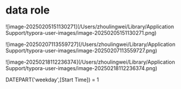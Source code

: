 # data role



![image-20250205151130271](/Users/zhoulingwei/Library/Application Support/typora-user-images/image-20250205151130271.png)

![image-20250207113559727](/Users/zhoulingwei/Library/Application Support/typora-user-images/image-20250207113559727.png)

![image-20250218112236374](/Users/zhoulingwei/Library/Application Support/typora-user-images/image-20250218112236374.png)

DATEPART('weekday',[Start Time]) = 1

